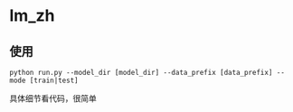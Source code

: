 # **lm_zh**

## **使用**

```
python run.py --model_dir [model_dir] --data_prefix [data_prefix] --mode [train|test]
```

具体细节看代码，很简单